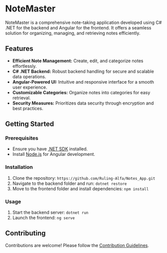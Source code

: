 # NoteMaster

NoteMaster is a comprehensive note-taking application developed using C# .NET for the backend and Angular for the frontend. It offers a seamless solution for organizing, managing, and retrieving notes efficiently.

## Features

- **Efficient Note Management:** Create, edit, and categorize notes effortlessly.
- **C# .NET Backend:** Robust backend handling for secure and scalable data operations.
- **Angular-Powered UI:** Intuitive and responsive interface for a smooth user experience.
- **Customizable Categories:** Organize notes into categories for easy retrieval.
- **Security Measures:** Prioritizes data security through encryption and best practices.

## Getting Started

### Prerequisites

- Ensure you have [.NET SDK](https://dotnet.microsoft.com/download) installed.
- Install [Node.js](https://nodejs.org/) for Angular development.

### Installation

1. Clone the repository: `https://github.com/Ruling-Alfa/Notes_App.git`
2. Navigate to the backend folder and run: `dotnet restore`
3. Move to the frontend folder and install dependencies: `npm install`

### Usage

1. Start the backend server: `dotnet run`
2. Launch the frontend: `ng serve`

## Contributing

Contributions are welcome! Please follow the [Contribution Guidelines](CONTRIBUTING.md).
